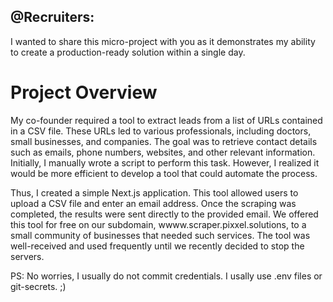 ## @Recruiters:

I wanted to share this micro-project with you as it demonstrates my ability to create a production-ready solution within a single day.

# Project Overview
My co-founder required a tool to extract leads from a list of URLs contained in a CSV file. These URLs led to various professionals, including doctors, small businesses, and companies. The goal was to retrieve contact details such as emails, phone numbers, websites, and other relevant information. Initially, I manually wrote a script to perform this task. However, I realized it would be more efficient to develop a tool that could automate the process.

Thus, I created a simple Next.js application. This tool allowed users to upload a CSV file and enter an email address. Once the scraping was completed, the results were sent directly to the provided email. We offered this tool for free on our subdomain, wwww.scraper.pixxel.solutions, to a small community of businesses that needed such services. The tool was well-received and used frequently until we recently decided to stop the servers.


PS: No worries, I usually do not commit credentials. I usally use .env files or git-secrets. ;)
